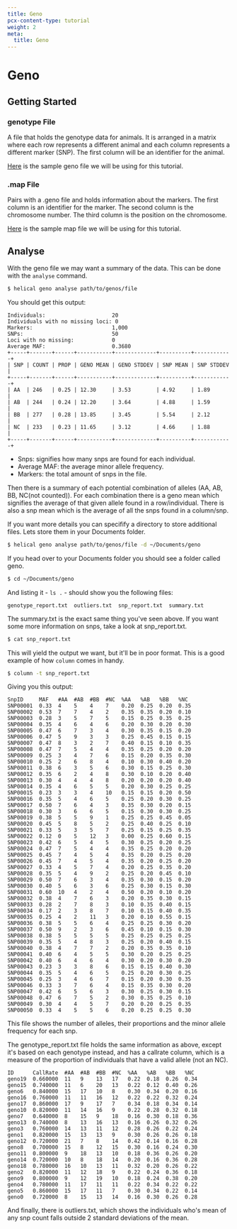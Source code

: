 ```yaml
---
title: Geno
pcx-content-type: tutorial
weight: 2
meta:
  title: Geno
---
```


# Geno

## Getting Started

### genotype File

A file that holds the genotype data for animals. It is arranged in a matrix where each row represents a different animal and each column represents a different marker (SNP). The first column will be an identifier for the animal.

<a href="../../../downloads/genos" download>Here</a> is the sample geno file we will be using for this tutorial.

### .map File

Pairs with a .geno file and holds information about the markers. The first column is an identifier for the marker. The second column is the chromosome number. The third column is the position on the chromosome.

<a href="../../../downloads/genos.map" download>Here</a> is the sample map file we will be using for this tutorial.

## Analyse

With the geno file we may want a summary of the data. This can be done with the `analyse` command.

```sh
$ helical geno analyse path/to/genos/file
```

You should get this output:

```
Individuals:                     20
Individuals with no missing loci: 0
Markers:                         1,000
SNPs:                            50
Loci with no missing:            0
Average MAF:                     0.3680
+-----+-------+------+-----------+-------------+----------+------------+
| SNP | COUNT | PROP | GENO MEAN | GENO STDDEV | SNP MEAN | SNP STDDEV |
+-----+-------+------+-----------+-------------+----------+------------+
| AA  | 246   | 0.25 | 12.30     | 3.53        | 4.92     | 1.89       |
| AB  | 244   | 0.24 | 12.20     | 3.64        | 4.88     | 1.59       |
| BB  | 277   | 0.28 | 13.85     | 3.45        | 5.54     | 2.12       |
| NC  | 233   | 0.23 | 11.65     | 3.12        | 4.66     | 1.88       |
+-----+-------+------+-----------+-------------+----------+------------+
```

- Snps: signifies how many snps are found for each individual.
- Average MAF: the average minor allele frequency.
- Markers: the total amount of snps in the file.

Then there is a summary of each potential combination of alleles (AA, AB, BB, NC(not counted)).
For each combination there is a geno mean which signifies the average of that given allele found in a row/individual. There is also a snp mean which is the average of all the snps found in a column/snp.

If you want more details you can specifify a directory to store additional files. Lets store them in your Documents folder.

```sh
$ helical geno analyse path/to/genos/file -d ~/Documents/geno
```

If you head over to your Documents folder you should see a folder called geno.

```sh
$ cd ~/Documents/geno
```

And listing it - `ls .` - should show you the following files:

```
genotype_report.txt  outliers.txt  snp_report.txt  summary.txt
```

The summary.txt is the exact same thing you've seen above.
If you want some more information on snps, take a look at snp_report.txt.

```sh
$ cat snp_report.txt
```

This will yield the output we want, but it'll be in poor format. This is a good example of how `column` comes in handy.

```sh
$ column -t snp_report.txt
```

Giving you this output:

```
SnpID     MAF   #AA  #AB  #BB  #NC  %AA   %AB   %BB   %NC
SNP00001  0.33  4    5    4    7    0.20  0.25  0.20  0.35
SNP00002  0.53  7    7    4    2    0.35  0.35  0.20  0.10
SNP00003  0.28  3    5    7    5    0.15  0.25  0.35  0.25
SNP00004  0.35  4    6    4    6    0.20  0.30  0.20  0.30
SNP00005  0.47  6    7    3    4    0.30  0.35  0.15  0.20
SNP00006  0.47  5    9    3    3    0.25  0.45  0.15  0.15
SNP00007  0.47  8    3    2    7    0.40  0.15  0.10  0.35
SNP00008  0.47  7    5    4    4    0.35  0.25  0.20  0.20
SNP00009  0.25  3    4    7    6    0.15  0.20  0.35  0.30
SNP00010  0.25  2    6    8    4    0.10  0.30  0.40  0.20
SNP00011  0.38  6    3    5    6    0.30  0.15  0.25  0.30
SNP00012  0.35  6    2    4    8    0.30  0.10  0.20  0.40
SNP00013  0.30  4    4    4    8    0.20  0.20  0.20  0.40
SNP00014  0.35  4    6    5    5    0.20  0.30  0.25  0.25
SNP00015  0.23  3    3    4    10   0.15  0.15  0.20  0.50
SNP00016  0.35  5    4    6    5    0.25  0.20  0.30  0.25
SNP00017  0.50  7    6    4    3    0.35  0.30  0.20  0.15
SNP00018  0.30  3    6    6    5    0.15  0.30  0.30  0.25
SNP00019  0.38  5    5    9    1    0.25  0.25  0.45  0.05
SNP00020  0.45  5    8    5    2    0.25  0.40  0.25  0.10
SNP00021  0.33  5    3    5    7    0.25  0.15  0.25  0.35
SNP00022  0.12  0    5    12   3    0.00  0.25  0.60  0.15
SNP00023  0.42  6    5    4    5    0.30  0.25  0.20  0.25
SNP00024  0.47  7    5    4    4    0.35  0.25  0.20  0.20
SNP00025  0.45  7    4    5    4    0.35  0.20  0.25  0.20
SNP00026  0.45  7    4    5    4    0.35  0.20  0.25  0.20
SNP00027  0.33  4    5    7    4    0.20  0.25  0.35  0.20
SNP00028  0.35  5    4    9    2    0.25  0.20  0.45  0.10
SNP00029  0.50  7    6    3    4    0.35  0.30  0.15  0.20
SNP00030  0.40  5    6    3    6    0.25  0.30  0.15  0.30
SNP00031  0.60  10   4    2    4    0.50  0.20  0.10  0.20
SNP00032  0.38  4    7    6    3    0.20  0.35  0.30  0.15
SNP00033  0.28  2    7    8    3    0.10  0.35  0.40  0.15
SNP00034  0.17  2    3    8    7    0.10  0.15  0.40  0.35
SNP00035  0.25  4    2    11   3    0.20  0.10  0.55  0.15
SNP00036  0.38  5    5    6    4    0.25  0.25  0.30  0.20
SNP00037  0.50  9    2    3    6    0.45  0.10  0.15  0.30
SNP00038  0.38  5    5    5    5    0.25  0.25  0.25  0.25
SNP00039  0.35  5    4    8    3    0.25  0.20  0.40  0.15
SNP00040  0.38  4    7    7    2    0.20  0.35  0.35  0.10
SNP00041  0.40  6    4    5    5    0.30  0.20  0.25  0.25
SNP00042  0.40  6    4    6    4    0.30  0.20  0.30  0.20
SNP00043  0.23  3    3    8    6    0.15  0.15  0.40  0.30
SNP00044  0.35  5    4    6    5    0.25  0.20  0.30  0.25
SNP00045  0.25  3    4    6    7    0.15  0.20  0.30  0.35
SNP00046  0.33  3    7    6    4    0.15  0.35  0.30  0.20
SNP00047  0.42  6    5    6    3    0.30  0.25  0.30  0.15
SNP00048  0.47  6    7    5    2    0.30  0.35  0.25  0.10
SNP00049  0.30  4    4    5    7    0.20  0.20  0.25  0.35
SNP00050  0.33  4    5    5    6    0.20  0.25  0.25  0.30
```

This file shows the number of alleles, their proportions and the minor allele frequency for each snp.

The genotype_report.txt file holds the same information as above, except it's based on each genotype instead, and has a callrate column,
which is a measure of the proportion of individuals that have a valid allele (not an NC).

```
ID      CallRate  #AA  #AB  #BB  #NC  %AA   %AB   %BB   %NC
geno19  0.660000  11   9    13   17   0.22  0.18  0.26  0.34
geno15  0.740000  11   6    20   13   0.22  0.12  0.40  0.26
geno6   0.840000  15   17   10   8    0.30  0.34  0.20  0.16
geno16  0.760000  11   11   16   12   0.22  0.22  0.32  0.24
geno17  0.860000  17   9    17   7    0.34  0.18  0.34  0.14
geno10  0.820000  11   14   16   9    0.22  0.28  0.32  0.18
geno7   0.640000  8    15   9    18   0.16  0.30  0.18  0.36
geno13  0.740000  8    13   16   13   0.16  0.26  0.32  0.26
geno3   0.760000  14   13   11   12   0.28  0.26  0.22  0.24
geno1   0.820000  15   13   13   9    0.30  0.26  0.26  0.18
geno12  0.720000  21   7    8    14   0.42  0.14  0.16  0.28
geno8   0.700000  15   8    12   15   0.30  0.16  0.24  0.30
geno11  0.800000  9    18   13   10   0.18  0.36  0.26  0.20
geno14  0.720000  10   8    18   14   0.20  0.16  0.36  0.28
geno18  0.780000  16   10   13   11   0.32  0.20  0.26  0.22
geno2   0.820000  11   12   18   9    0.22  0.24  0.36  0.18
geno9   0.800000  9    12   19   10   0.18  0.24  0.38  0.20
geno4   0.780000  11   17   11   11   0.22  0.34  0.22  0.22
geno5   0.860000  15   17   11   7    0.30  0.34  0.22  0.14
geno0   0.720000  8    15   13   14   0.16  0.30  0.26  0.28
```

And finally, there is outliers.txt, which shows the individuals who's mean of any snp count falls outside 2 standard deviations of the mean.
